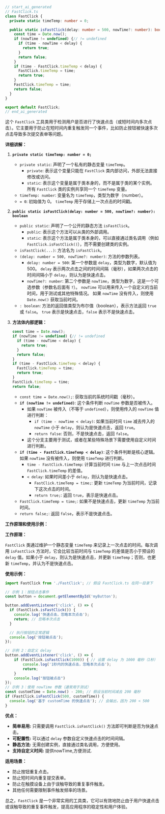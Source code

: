 ```typescript
// start_ai_generated 
// FastClick.ts
class FastClick {
  private static timeTemp: number = 0;

  public static isFastClick(delay: number = 500, nowTime?: number): boolean {
    const time = Date.now();
    if (nowTime != undefined) {// != undefined
      if (time - nowTime < delay) {
        return true;
      }
      return false;
    }
    if (time - FastClick.timeTemp < delay) {
      FastClick.timeTemp = time;
      return true;
    }
    FastClick.timeTemp = time;
    return false;
  }
}

export default FastClick;
// end_ai_generated
```

这个 `FastClick` 工具类用于检测用户是否进行了快速点击（或短时间内多次点击）。它主要用于防止在短时间内重复触发同一个事件，比如防止按钮被快速多次点击导致多次提交表单等问题。

**详细讲解：**

1.  **`private static timeTemp: number = 0;`**

    *   `private static`:  声明了一个私有的静态变量 `timeTemp`。
        *   `private`:  表示这个变量只能在 `FastClick` 类内部访问，外部无法直接修改或访问。
        *   `static`:  表示这个变量是属于类本身的，而不是属于类的某个实例。  所有 `FastClick` 类的实例共享同一个 `timeTemp` 变量。
    *   `timeTemp: number`:  变量名为 `timeTemp`，类型为数字（number）。
    *   `= 0`:  初始值为 0。  `timeTemp` 用于存储上一次点击的时间戳。

2.  **`public static isFastClick(delay: number = 500, nowTime?: number): boolean`**

    *   `public static`: 声明了一个公开的静态方法 `isFastClick`。
        *   `public`:  表示这个方法可以从类的外部调用。
        *   `static`:  表示这个方法是属于类本身的，可以直接通过类名调用（例如 `FastClick.isFastClick()`），而不需要创建类的实例。
    *   `isFastClick(...)`:  方法名为 `isFastClick`。
    *   `(delay: number = 500, nowTime?: number)`:  方法的参数列表。
        *   `delay: number = 500`:  第一个参数是 `delay`，类型为数字，默认值为 500。  `delay` 表示两次点击之间的时间间隔（毫秒），如果两次点击的时间间隔小于 `delay`，则认为是快速点击。
        *   `nowTime?: number`:  第二个参数是 `nowTime`，类型为数字，这是一个可选参数（参数名后面有 `?`）。  `nowTime` 可以用来传入一个自定义的当前时间，用于测试或其他特殊情况。  如果 `nowTime` 没有传入，则使用 `Date.now()` 获取当前时间。
    *   `: boolean`:  方法的返回值类型为布尔值（boolean），表示方法返回 `true` 或 `false`。  `true` 表示是快速点击，`false` 表示不是快速点击。

3.  **方法体内部逻辑：**

    ```typescript
    const time = Date.now();
    if (nowTime != undefined) {// != undefined
      if (time - nowTime < delay) {
        return true;
      }
      return false;
    }
    if (time - FastClick.timeTemp < delay) {
      FastClick.timeTemp = time;
      return true;
    }
    FastClick.timeTemp = time;
    return false;
    ```

    *   `const time = Date.now();`: 获取当前的系统时间戳（毫秒）。
    *   **`if (nowTime != undefined)`**:  这个条件判断 `nowTime` 参数是否被传入。
        *   如果 `nowTime` 被传入（不等于 `undefined`），则使用传入的 `nowTime` 值进行判断：
            *   `if (time - nowTime < delay)`:  如果当前时间 `time` 减去传入的 `nowTime` 小于 `delay`，则认为是快速点击，返回 `true`。
            *   `return false`:  否则，不是快速点击，返回 `false`。
        *   这个分支主要用于测试，或者在某些特殊场景下需要使用自定义时间进行判断。
    *   **`if (time - FastClick.timeTemp < delay)`**:  这个条件判断是核心逻辑。  如果 `nowTime` 没有被传入，则使用 `timeTemp` 进行判断。
        *   `time - FastClick.timeTemp`:  计算当前时间 `time` 与上一次点击时间 `FastClick.timeTemp` 的差值。
        *   `< delay`:  如果时间差小于 `delay`，则认为是快速点击。
            *   `FastClick.timeTemp = time;`:  更新 `timeTemp` 为当前时间，记录下这次点击的时间。
            *   `return true;`:  返回 `true`，表示是快速点击。
    *   `FastClick.timeTemp = time;`:  如果不是快速点击，更新 `timeTemp` 为当前时间。
    *   `return false;`:  返回 `false`，表示不是快速点击。

**工作原理和使用示例：**

**工作原理：**

`FastClick` 类通过维护一个静态变量 `timeTemp` 来记录上一次点击的时间。每次调用 `isFastClick` 方法时，它会比较当前时间与 `timeTemp` 的差值是否小于预设的 `delay` 值。如果小于 `delay`，则认为是快速点击，并更新 `timeTemp`；否则，也更新 `timeTemp`，并认为不是快速点击。

**使用示例：**

```typescript
import FastClick from './FastClick'; // 假设 FastClick.ts 在同一目录下

// 示例 1：按钮点击事件
const button = document.getElementById('myButton');

button.addEventListener('click', () => {
  if (FastClick.isFastClick()) {
    console.log('快速点击，忽略本次点击');
    return; // 忽略本次点击
  }

  // 执行按钮的正常逻辑
  console.log('按钮被点击');
});

// 示例 2：自定义 delay
button.addEventListener('click', () => {
    if (FastClick.isFastClick(1000)) { // 设置 delay 为 1000 毫秒（1秒）
        console.log('1秒内的快速点击，忽略本次点击');
        return;
    }
    console.log("按钮被点击")
});
// 示例 3：使用 nowTime 参数（通常用于测试）
const customTime = Date.now() - 200; // 假设当前时间减去 200 毫秒
if (FastClick.isFastClick(500, customTime)) {
  console.log('基于 customTime 的快速点击'); // 会输出，因为 200 < 500
}
```

**优点：**

*   **简单易用:**  只需要调用 `FastClick.isFastClick()` 方法即可判断是否为快速点击。
*   **可配置性:**  可以通过 `delay` 参数自定义快速点击的时间间隔。
*   **静态方法:**  无需创建实例，直接通过类名调用，方便使用。
*   **支持自定义时间:** 提供nowTime,方便测试.

**适用场景：**

*   防止按钮重复点击。
*   防止短时间内重复提交表单。
*   防止在触摸设备上由于误触导致的重复事件触发。
*   其他任何需要限制事件触发频率的场景。

总之，`FastClick` 是一个非常实用的工具类，它可以有效地防止由于用户快速点击或误触导致的重复事件触发，提高应用程序的稳定性和用户体验。
